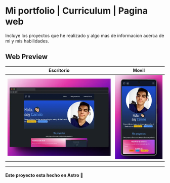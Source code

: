 # Mi portfolio | Curriculum | Pagina web

Incluye los proyectos que he realizado y algo mas de informacion acerca de mi y mis habilidades.

## Web Preview
| Escritorio | Movil |
| --- | --- |
|<img src="./src/public/images/portfolio-web.webp" width="720" alt="Desktop" /> | <img src="./src/public/images/portfolio-mobile.webp" width="320" alt="Mobile" /> |

---
#### Este proyecto esta hecho en Astro 🚀